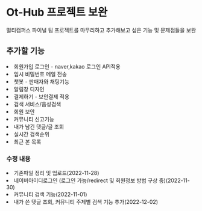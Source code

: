 <h1>Ot-Hub 프로젝트 보완</h1>
멀티캠퍼스 파이널 팀 프로젝트를 마무리하고 추가해보고 싶은 기능 및 문제점들을 보완

<h2>추가할 기능</h2>
<li>회원가입 로그인 - naver,kakao 로그인 API적용</li>
<li>임시 비밀번호 메일 전송</li>
<li>챗봇 - 판매자와 채팅기능</li>
<li>알림창 디자인</li>
<li>결제하기 - 보안결제 적용</li>
<li>검색 서비스/음성검색</li>
<li>회원 보안</li>
<li>커뮤니티 신고기능</li>
<li>내가 남긴 댓글/글 조회</li>
<li>실시간 검색순위</li>
<li>최근 본 목록</li>

<h3>수정 내용</h3>
<li>기존파일 정리 및 업로드(2022-11-28)</li>
<li>네이버아이디로그인 (로그인 가능/redirect 및 회원정보 방법 구상 중)(2022-11-30)</li>
<li>커뮤니티 검색 기능(2022-11-01)</li>
<li>내가 쓴 댓글 조회, 커뮤니티 주제별 검색 기능 추가(2022-12-02)</li>

